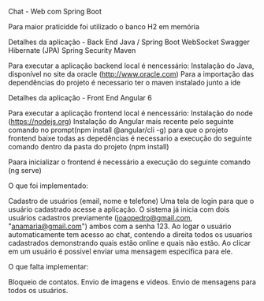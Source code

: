 Chat - Web com Spring Boot

Para maior praticidde foi utilizado o banco H2 em memória

Detalhes da aplicação - Back End
Java / Spring Boot
WebSocket
Swagger
Hibernate (JPA)
Spring Security
Maven

Para executar a aplicação backend local é nencessário:
Instalação do Java, disponível no site da oracle (http://www.oracle.com)
Para a importação das dependências do projeto é necessario ter o maven instalado junto a ide

Detalhes da aplicação - Front End
Angular 6

Para executar a aplicação frontend local é nencessário:
Instalação do node (https://nodejs.org)
Instalação do Angular mais recente pelo seguinte comando no prompt(npm install @angular/cli -g) 
para que o projeto frontend baixe todas as depedências é necessario a execução do seguinte comando dentro da pasta do projeto (npm install)

Paara inicializar o frontend é necessário a execução do seguinte comando (ng serve)

O que foi implementado:

Cadastro de usuários (email, nome e telefone)
Uma tela de login para que o usuário cadastrado acesse a aplicação. O sistema já inicia com dois usuários cadastros previamente (joaopedro@gmail.com, "anamaria@gmail.com") ambos com a senha 123.
Ao logar o usuário automaticamente tem acesso ao chat, contendo a direita todos os usuarios cadastrados demonstrando quais estão online e quais não estão.
Ao clicar em um usuário é possivel enviar uma mensagem especifica para ele.

O que falta implementar:

Bloqueio de contatos.
Envio de imagens e videos.
Envio de mensagens para todos os usuários.
